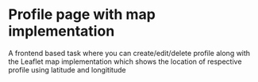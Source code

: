 # Profile page with map implementation
A frontend based task where you can create/edit/delete profile along with the Leaflet map implementation which shows the location of respective profile using latitude and longititude 
